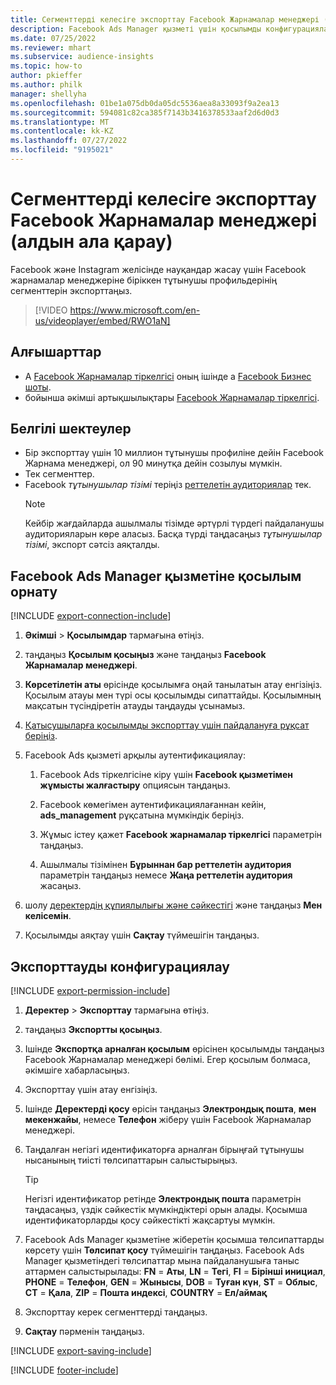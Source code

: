 ```yaml
---
title: Сегменттерді келесіге экспорттау Facebook Жарнамалар менеджері (алдын ала қарау) (бейнені қамтиды)
description: Facebook Ads Manager қызметі үшін қосылымды конфигурациялау және экспорттау жолы туралы ақпарат.
ms.date: 07/25/2022
ms.reviewer: mhart
ms.subservice: audience-insights
ms.topic: how-to
author: pkieffer
ms.author: philk
manager: shellyha
ms.openlocfilehash: 01be1a075db0da05dc5536aea8a33093f9a2ea13
ms.sourcegitcommit: 594081c82ca385f7143b3416378533aaf2d6d0d3
ms.translationtype: MT
ms.contentlocale: kk-KZ
ms.lasthandoff: 07/27/2022
ms.locfileid: "9195021"
---
```

# <a name="export-segments-to-facebook-ads-manager-preview"></a>Сегменттерді келесіге экспорттау Facebook Жарнамалар менеджері (алдын ала қарау)

Facebook және Instagram желісінде науқандар жасау үшін Facebook жарнамалар менеджеріне біріккен тұтынушы профильдерінің сегменттерін экспорттаңыз.

> [!VIDEO https://www.microsoft.com/en-us/videoplayer/embed/RWO1aN]

## <a name="prerequisites"></a>Алғышарттар

- А [Facebook Жарнамалар тіркелгісі](https://www.facebook.com/business/learn/lessons/step-by-step-ads-manager-account) оның ішінде а [Facebook Бизнес шоты](https://business.facebook.com/).
- бойынша әкімші артықшылықтары [Facebook Жарнамалар тіркелгісі](https://www.facebook.com/business/learn/lessons/step-by-step-ads-manager-account).

## <a name="known-limitations"></a>Белгілі шектеулер

- Бір экспорттау үшін 10 миллион тұтынушы профиліне дейін Facebook Жарнама менеджері, ол 90 минутқа дейін созылуы мүмкін.
- Тек сегменттер.
- Facebook *тұтынушылар тізімі* теріңіз [реттелетін аудиториялар](https://www.facebook.com/business/help/744354708981227?id=2469097953376494) тек.
  > [!NOTE]
  > Кейбір жағдайларда ашылмалы тізімде әртүрлі түрдегі пайдаланушы аудиторияларын көре аласыз. Басқа түрді таңдасаңыз *тұтынушылар тізімі*, экспорт сәтсіз аяқталды.

## <a name="set-up-connection-to-facebook-ads-manager"></a>Facebook Ads Manager қызметіне қосылым орнату

[!INCLUDE [export-connection-include](includes/export-connection-admn.md)]

1. **Әкімші** > **Қосылымдар** тармағына өтіңіз.

1. таңдаңыз **Қосылым қосыңыз** және таңдаңыз **Facebook Жарнамалар менеджері**.

1. **Көрсетілетін аты** өрісінде қосылымға оңай танылатын атау енгізіңіз. Қосылым атауы мен түрі осы қосылымды сипаттайды. Қосылымның мақсатын түсіндіретін атауды таңдауды ұсынамыз.

1. [Қатысушыларға қосылымды экспорттау үшін пайдалануға рұқсат беріңіз](connections.md#allow-contributors-to-use-a-connection-for-exports).

1. Facebook Ads қызметі арқылы аутентификациялау:

   1. Facebook Ads тіркелгісіне кіру үшін **Facebook қызметімен жұмысты жалғастыру** опциясын таңдаңыз.

   1. Facebook көмегімен аутентификациялағаннан кейін, **ads_management** рұқсатына мүмкіндік беріңіз.

   1. Жұмыс істеу қажет **Facebook жарнамалар тіркелгісі** параметрін таңдаңыз.

   1. Ашылмалы тізімінен **Бұрыннан бар реттелетін аудитория** параметрін таңдаңыз немесе **Жаңа реттелетін аудитория** жасаңыз.

1. шолу [деректердің құпиялылығы және сәйкестігі](connections.md#data-privacy-and-compliance) және таңдаңыз **Мен келісемін**.

1. Қосылымды аяқтау үшін **Сақтау** түймешігін таңдаңыз.

## <a name="configure-an-export"></a>Экспорттауды конфигурациялау

[!INCLUDE [export-permission-include](includes/export-permission.md)]

1. **Деректер** > **Экспорттау** тармағына өтіңіз.

1. таңдаңыз **Экспортты қосыңыз**.

1. Ішінде **Экспортқа арналған қосылым** өрісінен қосылымды таңдаңыз Facebook Жарнамалар менеджері бөлімі. Егер қосылым болмаса, әкімшіге хабарласыңыз.

1. Экспорттау үшін атау енгізіңіз.

1. Ішінде **Деректерді қосу** өрісін таңдаңыз **Электрондық пошта**, **мен мекенжайы**, немесе **Телефон** жіберу үшін Facebook Жарнамалар менеджері.

1. Таңдалған негізгі идентификаторға арналған бірыңғай тұтынушы нысанының тиісті төлсипаттарын салыстырыңыз.
   > [!TIP]
   > Негізгі идентификатор ретінде **Электрондық пошта** параметрін таңдасаңыз, үздік сәйкестік мүмкіндіктері орын алады. Қосымша идентификаторларды қосу сәйкестікті жақсартуы мүмкін.

1. Facebook Ads Manager қызметіне жіберетін қосымша төлсипаттарды көрсету үшін **Төлсипат қосу** түймешігін таңдаңыз. Facebook Ads Manager қызметіндегі төлсипаттар мына пайдаланушыға таныс аттармен салыстырылады: **FN** = **Аты**, **LN** = **Тегі**, **FI** = **Бірінші инициал**, **PHONE** = **Телефон**, **GEN** = **Жынысы**, **DOB** = **Туған күн**, **ST** = **Облыс**, **CT** = **Қала**, **ZIP** = **Пошта индексі**, **COUNTRY** = **Ел/аймақ**

1. Экспорттау керек сегменттерді таңдаңыз.

1. **Сақтау** пәрменін таңдаңыз.

[!INCLUDE [export-saving-include](includes/export-saving.md)]

[!INCLUDE [footer-include](includes/footer-banner.md)]
